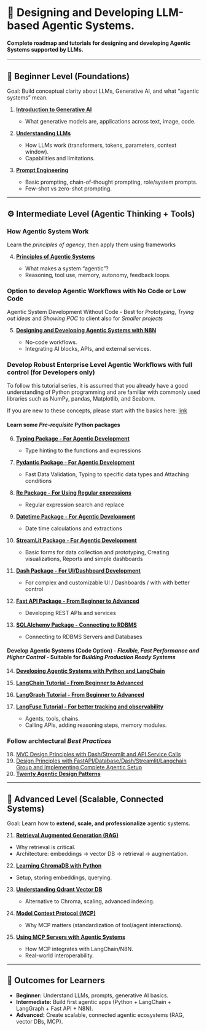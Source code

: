 
# 📘 Designing and Developing LLM-based Agentic Systems.

#### Complete roadmap and tutorials for designing and developing Agentic Systems supported by LLMs.
---

## 🌱 Beginner Level (Foundations)

Goal: Build conceptual clarity about LLMs, Generative AI, and what “agentic systems” mean.

1. [**Introduction to Generative AI**](https://github.com/fromsantanu/LLM-Based-Agentic-Systems/blob/main/GENAI/README.md)

   * What generative models are, applications across text, image, code.

2. [**Understanding LLMs**](https://github.com/fromsantanu/LLM-Based-Agentic-Systems/blob/main/LLM/README.md)

   * How LLMs work (transformers, tokens, parameters, context window).
   * Capabilities and limitations.

3. [**Prompt Engineering**](https://github.com/fromsantanu/LLM-Based-Agentic-Systems/blob/main/PROMPT/README.md)

   * Basic prompting, chain-of-thought prompting, role/system prompts.
   * Few-shot vs zero-shot prompting.

---

## ⚙️ Intermediate Level (Agentic Thinking + Tools)

### How Agentic System Work
Learn the *principles of agency*, then apply them using frameworks

4. [**Principles of Agentic Systems**](https://github.com/fromsantanu/LLM-Based-Agentic-Systems/blob/main/AGENTSYS/README.md)

    * What makes a system “agentic”?
    * Reasoning, tool use, memory, autonomy, feedback loops.
  

### Option to develop Agentic Workflows with No Code or Low Code
Agentic System Development Without Code - Best for *Prototyping*, *Trying out ideas* and *Showing POC* to client also for *Smaller projects*

5. [**Designing and Developing Agentic Systems with N8N**](https://github.com/fromsantanu/LLM-Based-Agentic-Systems/blob/main/N8N/README.md)

    * No-code workflows.
    * Integrating AI blocks, APIs, and external services.
  

### Develop Robust Enterprise Level Agentic Workflows with full control (for Developers only)
To follow this tutorial series, it is assumed that you already have a good understanding of Python programming and are familiar with commonly used libraries such as NumPy, pandas, Matplotlib, and Seaborn. 

If you are new to these concepts, please start with the basics here: [link](https://github.com/fromsantanu/BPP-Main/blob/main/README.md)

#### Learn some *Pre-requisite* Python packages

6. [**Typing Package - For Agentic Development**](https://github.com/fromsantanu/LLM-Based-Agentic-Systems/blob/main/Typing/README.md)

   * Type hinting to the functions and expressions
     
7. [**Pydantic Package - For Agentic Development**](https://github.com/fromsantanu/LLM-Based-Agentic-Systems/blob/main/Pydantic/README.md)

   * Fast Data Validation, Typing to specific data types and Attaching conditions

8. [**Re Package - For Using Regular expressions**](https://github.com/fromsantanu/LLM-Based-Agentic-Systems/blob/main/Re/README.md)
   
   * Regular expression search and replace 
     
9. [**Datetime Package - For Agentic Development**](https://github.com/fromsantanu/LLM-Based-Agentic-Systems/blob/main/Datetime/README.md)

    * Date time calculations and extractions
    
10. [**StreamLit Package - For Agentic Development**](https://github.com/fromsantanu/LLM-Based-Agentic-Systems/blob/main/StreamLit/README.md)

    * Basic forms for data collection and prototyping, Creating visualizations, Reports and simple dashboards

11. [**Dash Package - For UI/Dashboard Development**](https://github.com/fromsantanu/LLM-Based-Agentic-Systems/blob/main/Dash/README.md)

    * For complex and customizable UI / Dashboards / with with better control

12. [**Fast API Package - From Beginner to Advanced**](https://github.com/fromsantanu/LLM-Based-Agentic-Systems/blob/main/FastAPI/README.md)

    * Developing REST APIs and services
   
13. [**SQLAlchemy Package - Connecting to RDBMS**](https://github.com/fromsantanu/LLM-Based-Agentic-Systems/blob/main/SQLAlchemy/README.md)

    * Connecting to RDBMS Servers and Databases    

#### Develop Agentic Systems (Code Option) - *Flexible, Fast Performance and Higher Control* - Suitable for *Building Production Ready Systems*

14. [**Developing Agentic Systems with Python and LangChain**](https://github.com/fromsantanu/LLM-Based-Agentic-Systems/blob/main/LangChain/README.md)
15. [**LangChain Tutorial - From Beginner to Advanced**](https://github.com/fromsantanu/LLM-Based-Agentic-Systems/blob/main/LangChainBA/README.md)
16. [**LangGraph Tutorial - From Beginner to Advanced**](https://github.com/fromsantanu/LLM-Based-Agentic-Systems/blob/main/LangGraphBA/README.md)
17. [**LangFuse Tutorial - For better tracking and observability**](https://github.com/fromsantanu/LLM-Based-Agentic-Systems/blob/main/LangFuse/README.md)

    * Agents, tools, chains.
    * Calling APIs, adding reasoning steps, memory modules.
  
### Follow archtectural *Best Practices* 
  
18. [MVC Design Principles with Dash/Streamlit and API Service Calls](https://github.com/fromsantanu/LLM-Based-Agentic-Systems/blob/main/MVCServices/README.md)
19. [Design Principles with FastAPI/Database/Dash/Streamlit/Langchain Group and Implementing Complete Agentic Setup](https://github.com/fromsantanu/LLM-Based-Agentic-Systems/blob/main/MVCAgentic/README.md)
20. [**Twenty Agentic Design Patterns**](https://github.com/fromsantanu/LLM-Based-Agentic-Systems/blob/main/DESIGN/README.md)

---

## 🚀 Advanced Level (Scalable, Connected Systems)

Goal: Learn how to **extend, scale, and professionalize** agentic systems.

21. [**Retrieval Augmented Generation (RAG)**](https://github.com/fromsantanu/LLM-Based-Agentic-Systems/blob/main/RAG/README.md)

   * Why retrieval is critical.
   * Architecture: embeddings → vector DB → retrieval → augmentation.

22. [**Learning ChromaDB with Python**](https://github.com/fromsantanu/LLM-Based-Agentic-Systems/blob/main/CHROMADB/README.md)

   * Setup, storing embeddings, querying.

23. [**Understanding Qdrant Vector DB**](https://github.com/fromsantanu/LLM-Based-Agentic-Systems/blob/main/QDRANT/README.md)

    * Alternative to Chroma, scaling, advanced indexing.

24. [**Model Context Protocol (MCP)**](https://github.com/fromsantanu/LLM-Based-Agentic-Systems/blob/main/INTROMCP/README.md)

    * Why MCP matters (standardization of tool/agent interactions).

25. [**Using MCP Servers with Agentic Systems**](https://github.com/fromsantanu/LLM-Based-Agentic-Systems/blob/main/MCP/README.md)

    * How MCP integrates with LangChain/N8N.
    * Real-world interoperability.

---

## 🎯 Outcomes for Learners

* **Beginner:** Understand LLMs, prompts, generative AI basics.
* **Intermediate:** Build first agentic apps (Python + LangChain + LangGraph + Fast API + N8N).
* **Advanced:** Create scalable, connected agentic ecosystems (RAG, vector DBs, MCP).


